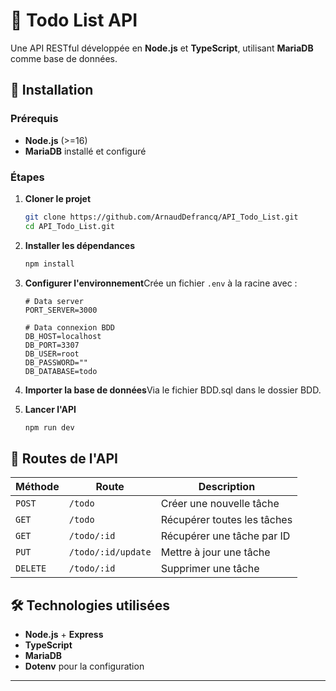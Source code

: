 # 📌 Todo List API

Une API RESTful développée en **Node.js** et **TypeScript**, utilisant **MariaDB** comme base de données.

## 🚀 Installation

### Prérequis

- **Node.js** (>=16)
- **MariaDB** installé et configuré

### Étapes

1. **Cloner le projet**

   ```sh
   git clone https://github.com/ArnaudDefrancq/API_Todo_List.git
   cd API_Todo_List.git
   ```
2. **Installer les dépendances**

   ```sh
   npm install
   ```
3. **Configurer l'environnement**Crée un fichier `.env` à la racine avec :

   ```env
   # Data server
   PORT_SERVER=3000

   # Data connexion BDD
   DB_HOST=localhost
   DB_PORT=3307
   DB_USER=root
   DB_PASSWORD=""
   DB_DATABASE=todo
   ```
4. **Importer la base de données**Via le fichier BDD.sql dans le dossier BDD.
5. **Lancer l'API**

   ```sh
   npm run dev
   ```

## 📌 Routes de l'API

| Méthode   | Route                | Description                    |
| ---------- | -------------------- | ------------------------------ |
| `POST`   | `/todo`            | Créer une nouvelle tâche     |
| `GET`    | `/todo`            | Récupérer toutes les tâches |
| `GET`    | `/todo/:id`        | Récupérer une tâche par ID  |
| `PUT`    | `/todo/:id/update` | Mettre à jour une tâche      |
| `DELETE` | `/todo/:id`        | Supprimer une tâche           |

## 🛠 Technologies utilisées

- **Node.js** + **Express**
- **TypeScript**
- **MariaDB**
- **Dotenv** pour la configuration

---
